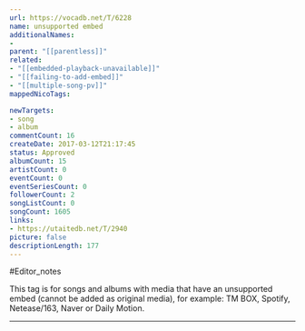 ```yaml
---
url: https://vocadb.net/T/6228
name: unsupported embed
additionalNames: 
- 
parent: "[[parentless]]"
related:
- "[[embedded-playback-unavailable]]"
- "[[failing-to-add-embed]]"
- "[[multiple-song-pv]]"
mappedNicoTags:

newTargets:
- song
- album
commentCount: 16
createDate: 2017-03-12T21:17:45
status: Approved
albumCount: 15
artistCount: 0
eventCount: 0
eventSeriesCount: 0
followerCount: 2
songListCount: 0
songCount: 1605
links: 
- https://utaitedb.net/T/2940
picture: false
descriptionLength: 177
---
```


#Editor_notes

This tag is for songs and albums with media that have an unsupported embed (cannot be added as original media), for example: TM BOX, Spotify, Netease/163, Naver or Daily Motion.

---


